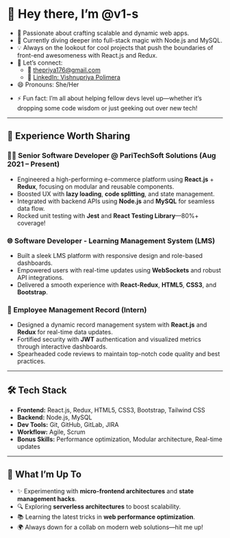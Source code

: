 # 👋 Hey there, I’m @v1-s

- 🚀 Passionate about crafting scalable and dynamic web apps.  
- 🌱 Currently diving deeper into full-stack magic with Node.js and MySQL.  
- 💡 Always on the lookout for cool projects that push the boundaries of front-end awesomeness with React.js and Redux.  
- 💬 Let’s connect:  
  - 📧 thepriya176@gmail.com  
  - 💼 [LinkedIn: Vishnupriya Polimera](https://linkedin.com/in/vishnupriya-polimera)  
- 😄 Pronouns: She/Her  
* ⚡ Fun fact: I’m all about helping fellow devs level up—whether it’s dropping some code wisdom or just geeking out over new tech!


---

## 💼 Experience Worth Sharing  

### 🧑‍💻 Senior Software Developer @ PariTechSoft Solutions (Aug 2021 – Present)  
- Engineered a high-performing e-commerce platform using **React.js** + **Redux**, focusing on modular and reusable components.  
- Boosted UX with **lazy loading**, **code splitting**, and state management.  
- Integrated with backend APIs using **Node.js** and **MySQL** for seamless data flow.  
- Rocked unit testing with **Jest** and **React Testing Library**—80%+ coverage!  

### 🌐 Software Developer - Learning Management System (LMS)  
- Built a sleek LMS platform with responsive design and role-based dashboards.  
- Empowered users with real-time updates using **WebSockets** and robust API integrations.  
- Delivered a smooth experience with **React-Redux**, **HTML5**, **CSS3**, and **Bootstrap**.  

### 👥 Employee Management Record (Intern)  
- Designed a dynamic record management system with **React.js** and **Redux** for real-time data updates.  
- Fortified security with **JWT** authentication and visualized metrics through interactive dashboards.  
- Spearheaded code reviews to maintain top-notch code quality and best practices.  

---

## 🛠️ Tech Stack  
- **Frontend:** React.js, Redux, HTML5, CSS3, Bootstrap, Tailwind CSS  
- **Backend:** Node.js, MySQL  
- **Dev Tools:** Git, GitHub, GitLab, JIRA  
- **Workflow:** Agile, Scrum  
- **Bonus Skills:** Performance optimization, Modular architecture, Real-time updates  

---

## 🎯 What I’m Up To  
- ✨ Experimenting with **micro-frontend architectures** and **state management hacks**.  
- 🔍 Exploring **serverless architectures** to boost scalability.  
- 📚 Learning the latest tricks in **web performance optimization**.  
- 🌍 Always down for a collab on modern web solutions—hit me up!  
